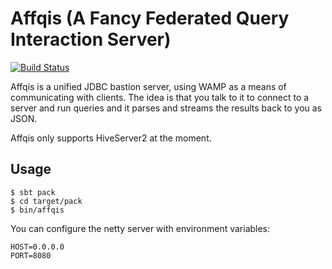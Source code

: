 # Affqis (A Fancy Federated Query Interaction Server)

[![Build Status](https://travis-ci.org/scopely/affqis.svg?branch=travis)](https://travis-ci.org/scopely/affqis)

Affqis is a unified JDBC bastion server, using WAMP as a means of communicating with clients.
The idea is that you talk to it to connect to a server and run queries and it parses and
streams the results back to you as JSON.

Affqis only supports HiveServer2 at the moment.

## Usage

```
$ sbt pack
$ cd target/pack
$ bin/affqis
```

You can configure the netty server with environment variables:

```
HOST=0.0.0.0
PORT=8080
```